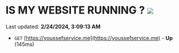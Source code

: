 # IS MY WEBSITE RUNNING ? [![](https://img.shields.io/static/v1?label=Sponsor&message=%E2%9D%A4&logo=GitHub&color=%23fe8e86)](https://github.com/sponsors/<username>)

Last updated: **2/24/2024, 3:09:13 AM**

- `GET` [https://youssefservice.me](https://youssefservice.me) - **Up** (145ms)
